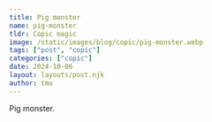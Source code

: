 ```yaml
---
title: Pig monster
name: pig-monster
tldr: Copic magic
image: /static/images/blog/copic/pig-monster.webp
tags: ["post", "copic"]
categories: ["copic"]
date: 2024-10-06
layout: layouts/post.njk
author: tmo
---
```


Pig monster.
